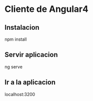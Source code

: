 # Cliente de Angular4 

## Instalacion 
npm install


## Servir aplicacion
ng serve


## Ir a la aplicacion
localhost:3200
